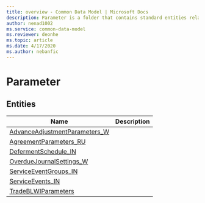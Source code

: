 ```yaml
---
title: overview - Common Data Model | Microsoft Docs
description: Parameter is a folder that contains standard entities related to the Common Data Model.
author: nenad1002
ms.service: common-data-model
ms.reviewer: deonhe
ms.topic: article
ms.date: 4/17/2020
ms.author: nebanfic
---
```


# Parameter


## Entities

|Name|Description|
|---|---|
|[AdvanceAdjustmentParameters_W](AdvanceAdjustmentParameters_W.md)||
|[AgreementParameters_RU](AgreementParameters_RU.md)||
|[DefermentSchedule_IN](DefermentSchedule_IN.md)||
|[OverdueJournalSettings_W](OverdueJournalSettings_W.md)||
|[ServiceEventGroups_IN](ServiceEventGroups_IN.md)||
|[ServiceEvents_IN](ServiceEvents_IN.md)||
|[TradeBLWIParameters](TradeBLWIParameters.md)||

